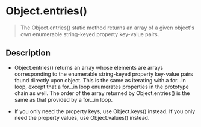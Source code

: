# Object.entries()

> The Object.entries() static method returns an array of a given object's own enumerable string-keyed property key-value pairs.


## Description

- Object.entries() returns an array whose elements are arrays corresponding to the enumerable string-keyed property key-value pairs found directly upon object. This is the same as iterating with a for...in loop, except that a for...in loop enumerates properties in the prototype chain as well. The order of the array returned by Object.entries() is the same as that provided by a for...in loop.

- If you only need the property keys, use Object.keys() instead. If you only need the property values, use Object.values() instead.

